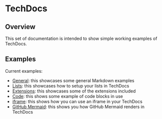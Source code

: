 # TechDocs

## Overview

This set of documentation is intended to show simple working examples of TechDocs.

## Examples

Current examples:

- [General](./examples/general.md): this showcases some general Markdown examples
- [Lists](./examples/lists.md): this showcases how to setup your lists in TechDocs
- [Extensions](./examples/extensions.md): this showcases some of the extensions included
- [Code](./examples/code.md): this shows some example of code blocks in use
- [iframe](./examples/iframe.md): this shows how you can use an iframe in your TechDocs
- [GitHub Mermaid](./examples/mermaind-github.md): this shows you how GitHub Mermaid renders in TechDocs